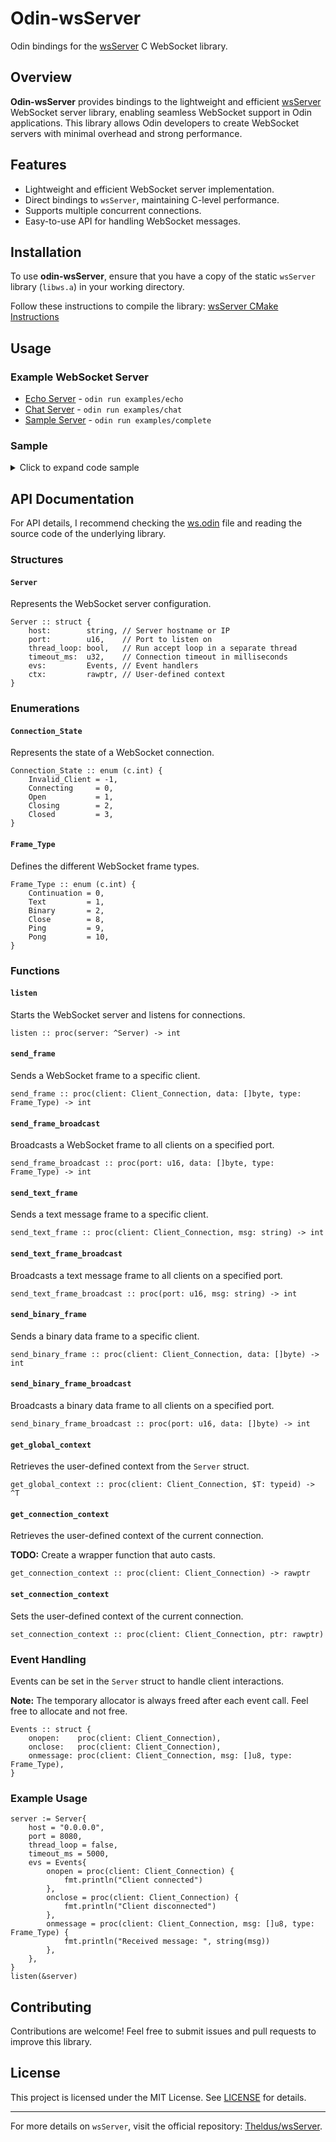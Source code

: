 # Odin-wsServer

Odin bindings for the [wsServer](https://github.com/Theldus/wsServer) C WebSocket library.

## Overview

**Odin-wsServer** provides bindings to the lightweight and efficient [wsServer](https://github.com/Theldus/wsServer) WebSocket server library, enabling seamless WebSocket support in Odin applications. This library allows Odin developers to create WebSocket servers with minimal overhead and strong performance.

## Features

- Lightweight and efficient WebSocket server implementation.
- Direct bindings to `wsServer`, maintaining C-level performance.
- Supports multiple concurrent connections.
- Easy-to-use API for handling WebSocket messages.

## Installation

To use **odin-wsServer**, ensure that you have a copy of the static `wsServer` library (`libws.a`) in your working directory.

Follow these instructions to compile the library: [wsServer CMake Instructions](https://github.com/Theldus/wsServer/tree/master?tab=readme-ov-file#cmake)

## Usage

### Example WebSocket Server

- [Echo Server](./examples/echo/echo.odin) - `odin run examples/echo`
- [Chat Server](./examples/chat/chat.odin) - `odin run examples/chat`
- [Sample Server](./examples/complete/complete.odin) - `odin run examples/complete`

### Sample

<details>
<summary>Click to expand code sample</summary>

```odin
package complete

import ws "../.."
import "core:fmt"
import "core:time"

PORT :: 8080

on_open :: proc(client: ws.Client_Connection) {
	client_addr := ws.getaddress(client)
	client_port := ws.getport(client)

	fmt.printf("Connection opened, addr: %s, port: %s\n", client_addr, client_port)
	ws.send_text_frame(client, "you are now connected!")
}


on_close :: proc(client: ws.Client_Connection) {
	client_addr := ws.getaddress(client)
	fmt.printf("Connection closed, addr: %s\n", client_addr)
}

on_message :: proc(client: ws.Client_Connection, msg: []u8, type: ws.Frame_Type) {
	client_addr := ws.getaddress(client)

	message := "<not parsed>"
	if type == .Text {
		message = string(msg)
	}

	fmt.printf(
		"I received a message '%s', size %d, type %s from client %s\n",
		message,
		len(msg),
		type,
		client_addr,
	)


	ws.send_text_frame(client, "hello")
	time.sleep(2 * time.Second)
	ws.send_text_frame(client, "world")
	time.sleep(2 * time.Second)

	out_msg := fmt.tprintf("you sent a %s message", type)

	ws.send_text_frame(client, out_msg)
	time.sleep(2 * time.Second)

	ws.send_text_frame(client, "closing connection in 2 seconds")
	time.sleep(2 * time.Second)

	ws.send_text_frame(client, "bye!")
	ws.close_client(client)
}

main :: proc() {
	server := ws.Server {
		host = "0.0.0.0",
		port = PORT,
		timeout_ms = 1000,
		evs = {onmessage = on_message, onclose = on_close, onopen = on_open},
	}

	fmt.printfln("Listening on port %d", PORT)
	ws.listen(&server)
	fmt.printfln("Socket closed")
}
```
</details>

## API Documentation

For API details, I recommend checking the [ws.odin](./ws.odin) file and reading the source code of the underlying library.

### Structures

#### `Server`
Represents the WebSocket server configuration.

```odin
Server :: struct {
    host:        string, // Server hostname or IP
    port:        u16,    // Port to listen on
    thread_loop: bool,   // Run accept loop in a separate thread
    timeout_ms:  u32,    // Connection timeout in milliseconds
    evs:         Events, // Event handlers
    ctx:         rawptr, // User-defined context
}
```

### Enumerations

#### `Connection_State`
Represents the state of a WebSocket connection.

```odin
Connection_State :: enum (c.int) {
    Invalid_Client = -1,
    Connecting     = 0,
    Open           = 1,
    Closing        = 2,
    Closed         = 3,
}
```

#### `Frame_Type`
Defines the different WebSocket frame types.

```odin
Frame_Type :: enum (c.int) {
    Continuation = 0,
    Text         = 1,
    Binary       = 2,
    Close        = 8,
    Ping         = 9,
    Pong         = 10,
}
```

### Functions

#### `listen`
Starts the WebSocket server and listens for connections.

```odin
listen :: proc(server: ^Server) -> int
```

#### `send_frame`
Sends a WebSocket frame to a specific client.

```odin
send_frame :: proc(client: Client_Connection, data: []byte, type: Frame_Type) -> int
```

#### `send_frame_broadcast`
Broadcasts a WebSocket frame to all clients on a specified port.

```odin
send_frame_broadcast :: proc(port: u16, data: []byte, type: Frame_Type) -> int
```

#### `send_text_frame`
Sends a text message frame to a specific client.

```odin
send_text_frame :: proc(client: Client_Connection, msg: string) -> int
```

#### `send_text_frame_broadcast`
Broadcasts a text message frame to all clients on a specified port.

```odin
send_text_frame_broadcast :: proc(port: u16, msg: string) -> int
```

#### `send_binary_frame`
Sends a binary data frame to a specific client.

```odin
send_binary_frame :: proc(client: Client_Connection, data: []byte) -> int
```

#### `send_binary_frame_broadcast`
Broadcasts a binary data frame to all clients on a specified port.

```odin
send_binary_frame_broadcast :: proc(port: u16, data: []byte) -> int
```

#### `get_global_context`
Retrieves the user-defined context from the `Server` struct.

```odin
get_global_context :: proc(client: Client_Connection, $T: typeid) -> ^T
```

#### `get_connection_context`
Retrieves the user-defined context of the current connection.

**TODO:** Create a wrapper function that auto casts.

```odin
get_connection_context :: proc(client: Client_Connection) -> rawptr
```

#### `set_connection_context`
Sets the user-defined context of the current connection.

```odin
set_connection_context :: proc(client: Client_Connection, ptr: rawptr)
```

### Event Handling

Events can be set in the `Server` struct to handle client interactions.

**Note:** The temporary allocator is always freed after each event call. Feel free to allocate and not free.

```odin
Events :: struct {
    onopen:    proc(client: Client_Connection),
    onclose:   proc(client: Client_Connection),
    onmessage: proc(client: Client_Connection, msg: []u8, type: Frame_Type),
}
```

### Example Usage

```odin
server := Server{
    host = "0.0.0.0",
    port = 8080,
    thread_loop = false,
    timeout_ms = 5000,
    evs = Events{
        onopen = proc(client: Client_Connection) {
            fmt.println("Client connected")
        },
        onclose = proc(client: Client_Connection) {
            fmt.println("Client disconnected")
        },
        onmessage = proc(client: Client_Connection, msg: []u8, type: Frame_Type) {
            fmt.println("Received message: ", string(msg))
        },
    },
}
listen(&server)
```

## Contributing

Contributions are welcome! Feel free to submit issues and pull requests to improve this library.

## License

This project is licensed under the MIT License. See [LICENSE](LICENSE) for details.

---

For more details on `wsServer`, visit the official repository: [Theldus/wsServer](https://github.com/Theldus/wsServer).
